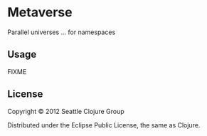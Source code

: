 # Metaverse

Parallel universes ... for namespaces

## Usage

FIXME

## License

Copyright © 2012 Seattle Clojure Group

Distributed under the Eclipse Public License, the same as Clojure.
